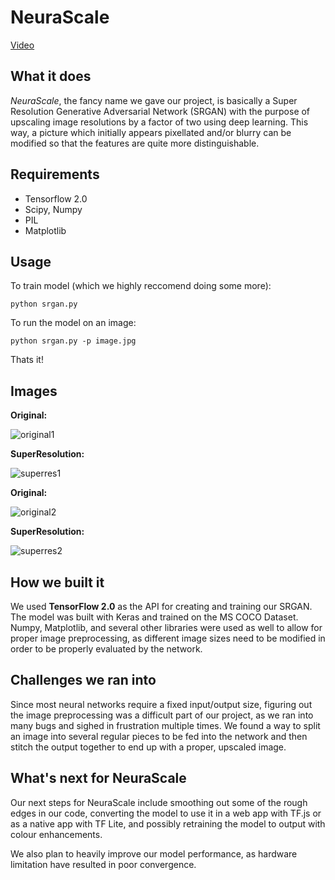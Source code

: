 # NeuraScale
[Video](https://www.youtube.com/watch?v=TljSnrx5Mxc&feature=youtu.be)
## What it does
_NeuraScale_, the fancy name we gave our project, is basically a Super Resolution Generative Adversarial Network (SRGAN) with the purpose of upscaling image resolutions by a factor of two using deep learning. This way, a picture which initially appears pixellated and/or blurry can be modified so that the features are quite more distinguishable. 

## Requirements
- Tensorflow 2.0
- Scipy, Numpy
- PIL
- Matplotlib

## Usage
To train model (which we highly reccomend doing some more):
```
python srgan.py
```
To run the model on an image:
```
python srgan.py -p image.jpg
```
Thats it!

## Images
**Original:**      

![original1](https://github.com/aryanmisra/NeuraScale/raw/master/main/tests/test1.jpg)

**SuperResolution:**

![superres1](https://github.com/aryanmisra/NeuraScale/raw/master/main/tests/highres_output1.jpg)

**Original:**

![original2](https://github.com/aryanmisra/NeuraScale/raw/master/main/tests/test2.jpg)

**SuperResolution:**

![superres2](https://github.com/aryanmisra/NeuraScale/raw/master/main/tests/highres_output2.jpg)


## How we built it
We used **TensorFlow 2.0** as the API for creating and training our SRGAN. The model was built with Keras and trained on the MS COCO Dataset. Numpy, Matplotlib, and several other libraries were used as well to allow for proper image preprocessing, as different image sizes need to be modified in order to be properly evaluated by the network.

## Challenges we ran into
Since most neural networks require a fixed input/output size, figuring out the image preprocessing was a difficult part of our project, as we ran into many bugs and sighed in frustration multiple times. We found a way to split an image into several regular pieces to be fed into the network and then stitch the output together to end up with a proper, upscaled image.

## What's next for NeuraScale
Our next steps for NeuraScale include smoothing out some of the rough edges in our code, converting the model to use it in a web app with TF.js or as a native app with TF Lite, and possibly retraining the model to output with colour enhancements. 

We also plan to heavily improve our model performance, as hardware limitation have resulted in poor convergence.
